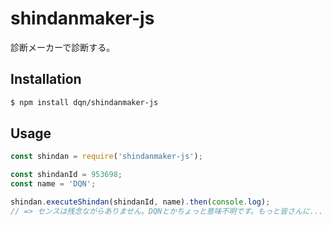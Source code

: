 # shindanmaker-js

診断メーカーで診断する。

## Installation

```sh
$ npm install dqn/shindanmaker-js
```

## Usage

```js
const shindan = require('shindanmaker-js');

const shindanId = 953698;
const name = 'DQN';

shindan.executeShindan(shindanId, name).then(console.log);
// => センスは残念ながらありません。DQNとかちょっと意味不明です。もっと皆さんに...
```
